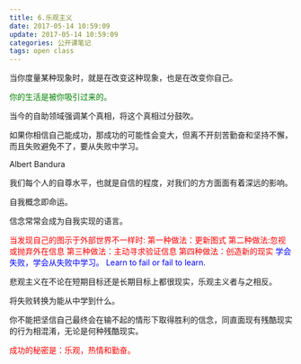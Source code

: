 ```yaml
---
title: 6.乐观主义
date: 2017-05-14 10:59:09
update: 2017-05-14 10:59:09
categories: 公开课笔记
tags: open class
---
```

当你度量某种现象时，就是在改变这种现象，也是在改变你自己。

<font color=green>你的生活是被你吸引过来的。</font>

当今的自助领域强调某个真相，将这个真相过分鼓吹。

如果你相信自己能成功，那成功的可能性会变大，但离不开刻苦勤奋和坚持不懈，而且失败避免不了，要从失败中学习。

Albert Bandura

我们每个人的自尊水平，也就是自信的程度，对我们的方方面面有着深远的影响。

自我概念即命运。

信念常常会成为自我实现的语言。

<font color=red>当发现自己的图示于外部世界不一样时:
第一种做法：更新图式
第二种做法:忽视或抛弃外在信息
第三种做法：主动寻求验证信息
第四种做法：创造新的现实
</font>
<font color=blue>学会失败，学会从失败中学习。
Learn to fail or fail to learn.</font>

悲观主义在不论在短期目标还是长期目标上都很现实，乐观主义者与之相反。

将失败转换为能从中学到什么。

你不能把坚信自己最终会在输不起的情形下取得胜利的信念，同直面现有残酷现实的行为相混淆，无论是何种残酷现实。

<font color=red>成功的秘密是：乐观，热情和勤奋。</font>